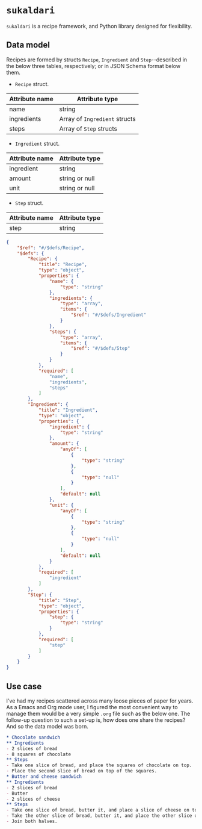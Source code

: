 # `sukaldari`

`sukaldari` is a recipe framework, and Python library designed for flexibility.

## Data model
Recipes are formed by structs `Recipe`, `Ingredient` and `Step`--described in the below three tables, respectively; or in JSON Schema format below them.
- `Recipe` struct.

| Attribute name | Attribute type |
|---|---|
| name | string |
| ingredients | Array of `Ingredient` structs |
| steps | Array of `Step` structs |
- `Ingredient` struct.

| Attribute name | Attribute type |
|---|---|
| ingredient | string |
| amount | string or null |
| unit | string or null |
- `Step` struct.

| Attribute name | Attribute type |
|---|---|
| step | string |

```json
{
    "$ref": "#/$defs/Recipe",
    "$defs": {
        "Recipe": {
            "title": "Recipe",
            "type": "object",
            "properties": {
                "name": {
                    "type": "string"
                },
                "ingredients": {
                    "type": "array",
                    "items": {
                        "$ref": "#/$defs/Ingredient"
                    }
                },
                "steps": {
                    "type": "array",
                    "items": {
                        "$ref": "#/$defs/Step"
                    }
                }
            },
            "required": [
                "name",
                "ingredients",
                "steps"
            ]
        },
        "Ingredient": {
            "title": "Ingredient",
            "type": "object",
            "properties": {
                "ingredient": {
                    "type": "string"
                },
                "amount": {
                    "anyOf": [
                        {
                            "type": "string"
                        },
                        {
                            "type": "null"
                        }
                    ],
                    "default": null
                },
                "unit": {
                    "anyOf": [
                        {
                            "type": "string"
                        },
                        {
                            "type": "null"
                        }
                    ],
                    "default": null
                }
            },
            "required": [
                "ingredient"
            ]
        },
        "Step": {
            "title": "Step",
            "type": "object",
            "properties": {
                "step": {
                    "type": "string"
                }
            },
            "required": [
                "step"
            ]
        }
    }
}
```

## Use case
I've had my recipes scattered across many loose pieces of paper for years. As a Emacs and Org mode user, I figured the most convenient way to manage them would be a very simple `.org` file such as the below one. The follow-up question to such a set-up is, how does one share the recipes? And so the data model was born.

```org
* Chocolate sandwich
** Ingredients
- 2 slices of bread
- 8 squares of chocolate
** Steps
- Take one slice of bread, and place the squares of chocolate on top.
- Place the second slice of bread on top of the squares.
* Butter and cheese sandwich
** Ingredients
- 2 slices of bread
- Butter
- 2 slices of cheese
** Steps
- Take one slice of bread, butter it, and place a slice of cheese on top of it.
- Take the other slice of bread, butter it, and place the other slice of cheese on top of it.
- Join both halves.
```
